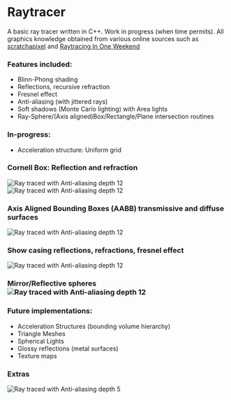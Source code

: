 # Raytracer

A basic ray tracer written in C++. Work in progress (when time permits). All graphics knowledge obtained from various online sources such as [scratchapixel](https://www.scratchapixel.com) and [Raytracing In One Weekend](https://raytracing.github.io/books/RayTracingInOneWeekend.html)

### Features included: 

* Blinn-Phong shading
* Reflections, recursive refraction 
* Fresnel effect
* Anti-aliasing (with jittered rays) 
* Soft shadows (Monte Carlo lighting) with Area lights
* Ray-Sphere/(Axis aligned)Box/Rectangle/Plane intersection routines

### In-progress: 

* Acceleration structure: Uniform grid 

### Cornell Box: Reflection and refraction

![Ray traced with Anti-aliasing depth 12](https://github.com/Xavierkst/Raytracer_build/blob/master/rendered_images/Cornell_Box_objects.jpg)
![Ray traced with Anti-aliasing depth 12](https://github.com/Xavierkst/Raytracer_build/blob/master/rendered_images/testFile_AA_8_rectangle.jpg)

### Axis Aligned Bounding Boxes (AABB) transmissive and diffuse surfaces

![Ray traced with Anti-aliasing depth 12](https://github.com/Xavierkst/Raytracer_build/blob/master/rendered_images/4cubes.jpg)

### Show casing reflections, refractions, fresnel effect

![Ray traced with Anti-aliasing depth 12](https://github.com/Xavierkst/Raytracer_build/blob/master/rendered_images/transparency_pic.jpg)

### Mirror/Reflective spheres ![Ray traced with Anti-aliasing depth 12](https://github.com/Xavierkst/Raytracer_build/blob/master/rendered_images/sphereArc.jpg) 

### Future implementations:  

* Acceleration Structures (bounding volume hierarchy)
* Triangle Meshes 
* Spherical Lights 
* Glossy reflections (metal surfaces)
* Texture maps

### Extras

![Ray traced with Anti-aliasing depth 5](https://github.com/Xavierkst/Raytracer_build/blob/master/rendered_images/testFile_2_tinted_again.jpg)
